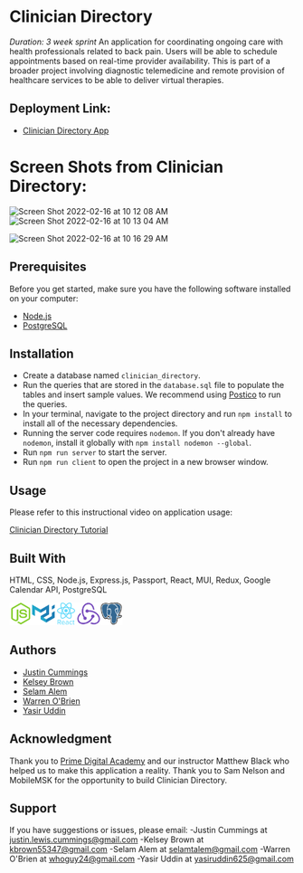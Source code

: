 # Clinician Directory
*Duration: 3 week sprint*
An application for coordinating ongoing care with health professionals related to back pain. Users will be able to schedule appointments based on real-time provider availability. This is part of a broader project involving diagnostic telemedicine and remote provision of healthcare services to be able to deliver virtual therapies. 


## Deployment Link:
- [Clinician Directory App](https://clinician-directory-app.herokuapp.com/#/user)


# Screen Shots from Clinician Directory:
<img width="193" alt="Screen Shot 2022-02-16 at 10 12 08 AM" src="https://user-images.githubusercontent.com/88270371/154307603-355b330c-cde1-4d60-92ef-20a9936412ea.png"> <img width="184" alt="Screen Shot 2022-02-16 at 10 13 04 AM" src="https://user-images.githubusercontent.com/88270371/154307782-d4dfa020-f0bd-4e01-93a9-debb27f366eb.png">

<img width="588" alt="Screen Shot 2022-02-16 at 10 16 29 AM" src="https://user-images.githubusercontent.com/88270371/154308427-29bd42ea-9ab4-4895-b13e-bd157b30ff88.png">

## Prerequisites
Before you get started, make sure you have the following software installed on your computer:
- [Node.js](https://nodejs.org/en/)
- [PostgreSQL](https://www.postgresql.org/download/)

## Installation

- Create a database named `clinician_directory`.
- Run the queries that are stored in the `database.sql` file to populate the tables and insert sample values. We recommend using [Postico](https://eggerapps.at/postico/) to run the queries.
- In your terminal, navigate to the project directory and run `npm install` to install all of the necessary dependencies.
- Running the server code requires `nodemon`. If you don't already have `nodemon`, install it globally with `npm install nodemon --global`. 
- Run `npm run server` to start the server.
- Run `npm run client` to open the project in a new browser window.

## Usage

Please refer to this instructional video on application usage:

[Clinician Directory Tutorial](https://youtu.be/Ogwb7gOS3kA)

## Built With

HTML, CSS, Node.js, Express.js, Passport, React, MUI, Redux, Google Calendar API, PostgreSQL

<a href="https://nodejs.org/en/"><img src="https://raw.githubusercontent.com/devicons/devicon/master/icons/nodejs/nodejs-original.svg" height="40px" width="40px" /></a><a href="https://material-ui.com/"><img src="https://raw.githubusercontent.com/devicons/devicon/master/icons/materialui/materialui-original.svg" height="40px" width="40px" /></a><a href="https://reactjs.org/"><img src="https://raw.githubusercontent.com/devicons/devicon/master/icons/react/react-original-wordmark.svg" height="40px" width="40px" /></a><a href="https://redux.js.org/"><img src="https://raw.githubusercontent.com/devicons/devicon/master/icons/redux/redux-original.svg" height="40px" width="40px" /></a><a href="https://www.postgresql.org/"><img src="https://raw.githubusercontent.com/devicons/devicon/master/icons/postgresql/postgresql-original.svg" height="40px" width="40px" /></a>

## Authors
- [Justin Cummings](https://github.com/justincummings)
- [Kelsey Brown](https://github.com/kbrown55347)
- [Selam Alem](https://github.com/SelamAlem7)
- [Warren O'Brien](https://github.com/whoguy24)
- [Yasir Uddin](https://github.com/YasirUddin123)

## Acknowledgment
Thank you to [Prime Digital Academy](https://www.primeacademy.io/) and our instructor Matthew Black who helped us to make this application a reality. Thank you to Sam Nelson and MobileMSK for the opportunity to build Clinician Directory.

## Support
If you have suggestions or issues, please email:
-Justin Cummings at justin.lewis.cummings@gmail.com
-Kelsey Brown at kbrown55347@gmail.com
-Selam Alem at selamtalem@gmail.com
-Warren O'Brien at whoguy24@gmail.com
-Yasir Uddin at yasiruddin625@gmail.com
